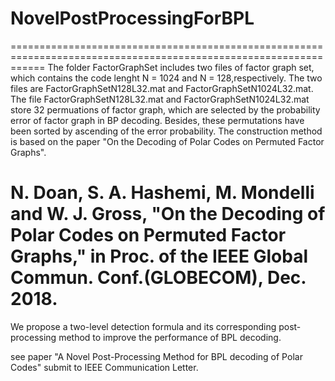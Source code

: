 # NovelPostProcessingForBPL
==================================================================================================================
The folder FactorGraphSet includes two files of factor graph set, which contains the code lenght N = 1024 and N = 128,respectively. 
The two files are FactorGraphSetN128L32.mat and FactorGraphSetN1024L32.mat. 
The file FactorGraphSetN128L32.mat and FactorGraphSetN1024L32.mat store 32 permuations of factor graph, which are selected by the probability error of factor graph in BP decoding.
Besides, these permutations have been sorted by ascending of the error probability. 
The construction method is based on the paper "On the Decoding of Polar Codes on Permuted Factor Graphs".

N. Doan, S. A. Hashemi, M. Mondelli and W. J. Gross, "On the Decoding of Polar Codes on Permuted Factor Graphs," in Proc. of the IEEE Global Commun. Conf.(GLOBECOM), Dec. 2018.
==================================================================================================================

We propose a two-level detection formula and its corresponding post-processing method to improve the performance of BPL decoding. 

see paper "A Novel Post-Processing Method for BPL decoding of Polar Codes" submit to IEEE Communication Letter.
